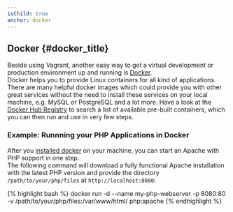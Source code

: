 ```yaml
---
isChild: true
anchor: docker
---
```


## Docker {#docker_title}

Beside using Vagrant, another easy way to get a virtual development or production environment up and running is [Docker][docker].  
Docker helps you to provide Linux containers for all kind of applications. 
There are many helpful docker images which could provide you with other great services without the need to install
these services on your local machine, e.g. MySQL or PostgreSQL and a lot more.
Have a look at the [Docker Hub Registry][docker-hub] to search a list of available pre-built containers,
which you can then run and use in very few steps.

### Example: Runnning your PHP Applications in Docker
After you [installed docker][docker-install] on your machine, you can start an Apache with PHP support in one step.  
The following command will download a fully functional Apache installation with the latest PHP version and provide the
directory `/path/to/your/php/files` at `http://localhost:8080`:

{% highlight bash %}
docker run -d --name my-php-webserver -p 8080:80 -v /path/to/your/php/files:/var/www/html/ php:apache 
{% endhighlight %}

[docker]: http://docker.com/
[docker-hub]: https://registry.hub.docker.com/
[docker-install]: https://docs.docker.com/installation/
